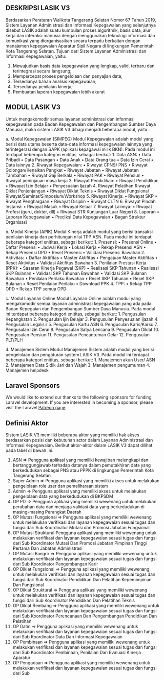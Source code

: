 ## DESKRIPSI LASIK V3

Berdasarkan Peraturan Walikota Tangerang Selatan Nomor 67 Tahun 2019, Sistem Layanan Administrasi dan Informasi Kepegawaian yang selanjutnya disebut LASIK adalah suatu kumpulan proses algoritmik, basis data, alur kerja dan interaksi manusia dengan menggunakan teknologi informasi dan komunikasi yang diorganisasikan secara terpadu berkaitan dengan manajemen kepegawaian Aparatur Sipil Negara di lingkungan Pemerintah Kota Tangerang Selatan. Tujuan dari Sistem Layanan Administrasi dan Informasi Kepegawaian, yaitu:

1. Mewujudkan basis data kepegawaian yang lengkap, valid, terbaru dan terintegrasi secara langsung;
2. Mempercepat proses pengelolaan dan penyajian data;
3. Tersedianya bahan analisis kepegawaian;
4. Tersedianya penilaian kinerja;
5. Pembuatan laporan kepegawaian lebih akurat

## MODUL LASIK V3

Untuk mengakomodir semua layanan administrasi dan informasi kepegawaian pada Badan Kepegawaian dan Pengembangan Sumber Daya Manusia, maka sistem LASIK V3 dibagi menjadi beberapa modul, yaitu :

a. Modul Kepegawaian (SIMPEG)
Modul Kepegawaian adalah modul yang berisi data utama beserta data-data informasi kepegawaian lainnya yang terintegerasi dengan SAPK (aplikasi kepagawai milik BKN). Pada modul ini terdapat beberapa kategori enititas, sebagai berikut: 1. Data ASN:
• Data Pribadi
• Data Pasangan
• Data Anak
• Data Orang tua
• Data Izin Cerai
• Data lainnya 2. Riwayat Kepegawaian:
• Riwayat CPNS/ PNS
• Riwayat Golongan/Kenaikan Pangkat
• Riwayat Jabatan
• Riwayat Jabatan Tambahan
• Riwayat Gaji Berkala
• Riwayat PAK
• Riwayat Pensiun
• Riwayat peninjauan masa kerja 3. Riwayat Pendidikan:
• Riwayat Pendidikan
• Riwayat Izin Belajar
• Penyesuaian Ijazah 4. Riwayat Pelatihan
Riwayat Diklat Penjenjangan
• Riwayat Diklat Teknis
• Riwayat Diklat Fungsional
Riwayat/Seminar/Simposium/Workshop 5. Riwayat Kinerja:
• Riwayat SKP
• Riwayat Penghargaan
• Riwayat Disiplin
• Riwayat CLTN 6. Riwayat Pindah Instansi:
• Riwayat Masuk
• Riwayat Keluar 7. Riwayat Lainnya:
• Riwayat Profesi (guru, dokter, dll)
• Riwayat STR
Kunjungan Luar Negeri 8. Laporan
• Laporan Kepegawaian
• Prediksi Data Kepegawaian
• Bagan Struktur Organisasi

b. Modul Kinerja (APIK)
Modul Kinerja adalah modul yang berisi transaksi penilaian kinerja dan perhitungan nilai TPP ASN. Pada modul ini terdapat beberapa kategori enititas, sebagai berikut: 1. Presensi:
• Presensi Online
• Daftar Presensi
• Jadwal Kerja
• Lokasi Kerja
• Rekap Presensi ASN
• Rekap Presensi OPD
• Reset Presensi
• Validasi Presensi Bawahan 2. Aktivitas:
• Daftar Aktifitas
• Master Aktifitas
• Pengajuan Master Aktifitas
• Reset Aktivitas
• Validasi Aktifitas Bawahan 3. Penilaian Prestasi Kerja (PPK):
• Sasaran Kinerja Pegawai (SKP)
• Realisasi SKP Tahunan
• Realisasi SKP Bulanan
• Validasi SKP Tahunan Bawahan
• Validasi SKP Bulanan Bawahan
• Penilaian Perilaku Bawahan
• Reset SKP Tahunan
• Reset SKP Bulanan
• Reset Penilaian Perilaku
• Download PPK 4. TPP:
• Rekap TPP OPD
• Rekap TPP semua OPD

c. Modul Layanan Online
Modul Layanan Online adalah modul yang mengakomodir semua layanan administrasi kepegawaian yang ada pada Badan Kepegaian dan Pengembangan Sumber Daya Manusia. Pada modul ini terdapat beberapa kategori enititas, sebagai berikut: 1. Pengusulan Kepangkatan 2. Pengusulan Ijin Belajar 3. Pengusulan Penyesuaian Ijazah 4. Pengusulan Legalisir 5. Pengusulan Kartu ASN 6. Pengusulan Karis/Karsu 7. Pengusulan Izin Cerai 8. Pengusulan Satya Lencana 9. Pengusulan Diklat 10. Pengusulan Pensiun 11. Pengusulan Pencantuman Gelar 12. Pengusulan PLT/PLH

d. Manajemen Sistem
Modul Manajemen Sistem adalah modul yang berisi pengelolaan dan pengaturan system LASIK V3. Pada modul ini terdapat beberapa kategori enititas, sebagai berikut: 1. Manajemen akun User/ ASN 2. Manajemen Data Sidik Jari dan Wajah 3. Manajemen pengumuman 4. Manajemen helpdesk

## Laravel Sponsors

We would like to extend our thanks to the following sponsors for funding Laravel development. If you are interested in becoming a sponsor, please visit the Laravel [Patreon page](https://patreon.com/taylorotwell).

## Definisi Aktor

Sistem LASIK V3 memiliki beberapa aktor yang memiliki hak akses berdasarkan posisi dan kebutuhan actor dalam Layanan Administrasi dan Informasi Kepegawaian. Berikut aktor-aktor dalam LASIK V3 dapat dilihat pada tabel di bawah ini.

1. ASN => Pengguna aplikasi yang memiliki kewajiban melengkapi dan bertanggungjawab terhadap datanya dalam pemutakhiran data yang berkedudukan sebagai PNS atau PPPK di lingkungan Pemerintah Kota Tangerang Selatan
2. Super Admin => Pengguna aplikasi yang memiliki akses untuk melakukan pengelolaan role user dan pemeliharaan sistem
3. Admin => Pengguna aplikasi yang memiliki akses untuk melakukan pengelolaan data yang berkedudukan di BKPSDM
4. OP PD => Pengguna aplikasi yang memiliki wewenang untuk melakukan perubahan data dan menjaga validasi data yang berkedudukan di masing-masing Perangkat Daerah
5. OP Mutasi Fungsional => Pengguna aplikasi yang memiliki wewenang untuk melakukan verifikasi dan layanan kepegawaian sesuai tugas dan fungsi dari Sub Koordinator Mutasi dan Promosi Jabatan Fungsional
6. OP Mutasi Struktural
   Pengguna aplikasi yang memiliki wewenang untuk melakukan verifikasi dan layanan kepegawaian sesuai tugas dan fungsi dari Sub Koordinator Mutasi Dan Promosi Jabatan Pimpinan Tinggi Pertama Dan Jabatan Administrasi
7. OP Mutasi Bangrir => Pengguna aplikasi yang memiliki wewenang untuk melakukan verifikasi dan layanan kepegawaian sesuai tugas dan fungsi dari Sub Koordinator Pengembangan Karir
8. OP Diklat Fungsional => Pengguna aplikasi yang memiliki wewenang untuk melakukan verifikasi dan layanan kepegawaian sesuai tugas dan fungsi dari Sub Koordinator Pendidikan Dan Pelatihan Kepemimpinan Dan Fungsional
9. OP Diklat Struktural => Pengguna aplikasi yang memiliki wewenang untuk melakukan verifikasi dan layanan kepegawaian sesuai tugas dan fungsi dari Sub Koordinator Pendidikan Dan Pelatihan Teknis
10. OP Diklat Rembang => Pengguna aplikasi yang memiliki wewenang untuk melakukan verifikasi dan layanan kepegawaian sesuai tugas dan fungsi dari Sub Koordinator Perencanaan Dan Pengembangan Pendidikan Dan Pelatihan
11. OP Datin => Pengguna aplikasi yang memiliki wewenang untuk melakukan verifikasi dan layanan kepegawaian sesuai tugas dan fungsi dari Sub Koordinator Data Dan Informasi Kepegawaian
12. OP Pembinaan => Pengguna aplikasi yang memiliki wewenang untuk melakukan verifikasi dan layanan kepegawaian sesuai tugas dan fungsi dari Sub Koordinator Pembinaan, Penilaian Dan Evaluasi Kinerja Aparatur
13. OP Pengadaan => Pengguna aplikasi yang memiliki wewenang untuk melakukan verifikasi dan layanan kepegawaian sesuai tugas dan fungsi dari Sub
